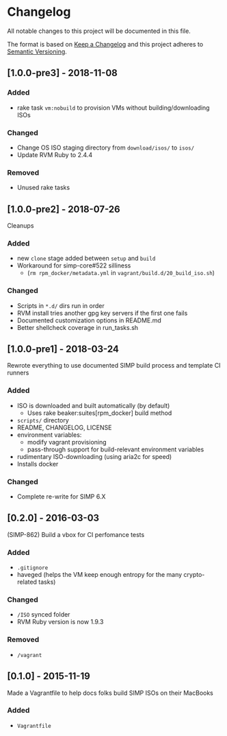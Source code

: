 # Changelog
All notable changes to this project will be documented in this file.

The format is based on [Keep a Changelog](http://keepachangelog.com/en/1.0.0/)
and this project adheres to [Semantic Versioning](http://semver.org/spec/v2.0.0.html).

## [1.0.0-pre3] - 2018-11-08

### Added
- rake task `vm:nobuild` to provision VMs without building/downloading ISOs

### Changed
- Change OS ISO staging directory from `download/isos/` to `isos/`
- Update RVM Ruby to 2.4.4

### Removed
- Unused rake tasks


## [1.0.0-pre2] - 2018-07-26
Cleanups

### Added
- new `clone` stage added between `setup` and `build`
- Workaround for simp-core#522 silliness
  - (`rm rpm_docker/metadata.yml` in `vagrant/build.d/20_build_iso.sh`)

### Changed
- Scripts in `*.d/` dirs run in order
- RVM install tries another gpg key servers if the first one fails
- Documented customization options in README.md
- Better shellcheck coverage in run_tasks.sh

## [1.0.0-pre1] - 2018-03-24
Rewrote everything to use documented SIMP build process and template CI runners

### Added
- ISO is downloaded and built automatically (by default)
  - Uses rake beaker:suites[rpm_docker] build method
- `scripts/` directory
- README, CHANGELOG, LICENSE
- environment variables:
  - modify vagrant provisioning
  - pass-through support for build-relevant environment variables
- rudimentary ISO-downloading (using aria2c for speed)
- Installs docker

### Changed
- Complete re-write for SIMP 6.X

## [0.2.0] - 2016-03-03
(SIMP-862) Build a vbox for CI perfomance tests

### Added
- `.gitignore`
- haveged (helps the VM keep enough entropy for the many crypto-related tasks)

### Changed
- `/ISO` synced folder
- RVM Ruby version is now 1.9.3

### Removed
- `/vagrant`

## [0.1.0] - 2015-11-19
Made a Vagrantfile to help docs folks build SIMP ISOs on their MacBooks

### Added
- `Vagrantfile`
